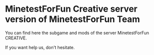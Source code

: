 MinetestForFun Creative server version of MinetestForFun Team
===================

You can find here the subgame and mods of the server MinetestForFun CREATIVE.

If you want help us, don't hesitate.
